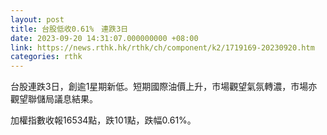 ```yaml
---
layout: post
title: 台股低收0.61%　連跌3日
date: 2023-09-20 14:31:07.000000000 +08:00
link: https://news.rthk.hk/rthk/ch/component/k2/1719169-20230920.htm
categories: rthk
---
```


台股連跌3日，創逾1星期新低。短期國際油價上升，市場觀望氣氛轉濃，市場亦觀望聯儲局議息結果。

加權指數收報16534點，跌101點，跌幅0.61%。
